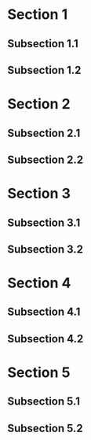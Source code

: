 # Section 1

## Subsection 1.1

## Subsection 1.2

# Section 2

## Subsection 2.1

## Subsection 2.2

# Section 3

## Subsection 3.1

## Subsection 3.2

# Section 4

## Subsection 4.1

## Subsection 4.2

# Section 5

## Subsection 5.1

## Subsection 5.2
